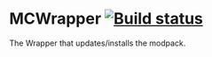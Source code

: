 # MCWrapper [![Build status](https://ci.appveyor.com/api/projects/status/5gm7fhyhbor6u701?svg=true)](https://ci.appveyor.com/project/noahp78/mcwrapper)
The Wrapper that updates/installs the modpack.
